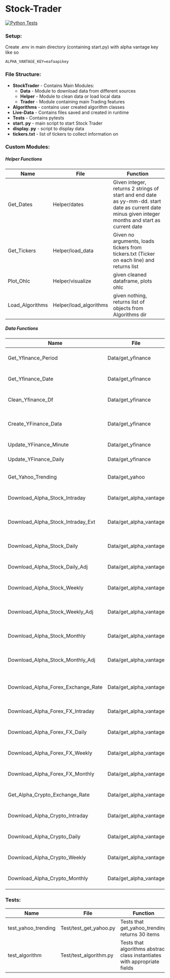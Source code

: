 # Stock-Trader
[![Python Tests](https://github.com/HarryLudemann/Stock-Trader/actions/workflows/python-package.yml/badge.svg)](https://github.com/HarryLudemann/Stock-Trader/actions/workflows/python-package.yml)

### Setup:
Create .env in main directory (containing start.py) with alpha vantage key like so
```
ALPHA_VANTAGE_KEY=eafaapikey
```

### File Structure:
* **StockTrader** - Contains Main Modules:
    * **Data** - Module to download data from different sources    
    * **Helper** - Module to clean data or load local data     
    * **Trader** - Module containing main Trading features 
* **Algorithms** - contains user created algorithm classes
* **Live-Data** - Contains files saved and created in runtime   
* **Tests** - Contains pytests
* **start. py** - main script to start Stock Trader   
* **display. py** - script to display data
* **tickers.txt** - list of tickers to collect information on     

### Custom Modules:
##### Helper Functions
<table>
    <thead>
        <tr>
            <th>Name</th>
            <th>File</th>
            <th>Function</th>
        </tr>
    </thead>
    <tbody>
        <tr>
            <td>Get_Dates</td>
            <td>Helper/dates</td>
            <td>Given integer, returns 2 strings of start and end date as yy-mm-dd. start date as current date minus given integer months and start as current date</td>
        </tr>
        <tr>
            <td>Get_Tickers</td>
            <td>Helper/load_data</td>
            <td>Given no arguments, loads tickers from tickers.txt (Ticker on each line) and returns list</td>
        </tr>
        <tr>
            <td>Plot_Ohlc</td>
            <td>Helper/visualize</td>
            <td>given cleaned dataframe, plots ohlc</td>
        </tr>
        <tr>
            <td>Load_Algorithms</td>
            <td>Helper/load_algorithms</td>
            <td>given nothing, returns list of objects from Algorithms dir</td>
        </tr>
    </tbody>
</table>

##### Data Functions
<table>
    <thead>
        <tr>
            <th>Name</th>
            <th>File</th>
            <th>Function</th>
        </tr>
    </thead>
    <tbody>
        <tr>
            <td>Get_Yfinance_Period</td>
            <td>Data/get_yfinance</td>
            <td>Given interval (eg 1d), ticker, start date and end date gets stock data OHLC and volume from yfinance</td>
        </tr>
        <tr>
            <td>Get_Yfinance_Date</td>
            <td>Data/get_yfinance</td>
            <td>Given interval (eg 1m), ticker and period (eg 7d) gets stock data OHLC and volume from yfinance</td>
        </tr>
        <tr>
            <td>Clean_Yfinance_Df</td>
            <td>Data/get_yfinance</td>
            <td>Given tickers and dataframe from a yfinance array and returns list of cleaned dataframes</td>
        </tr>
        <tr>
            <td>Create_YFinance_Data</td>
            <td>Data/get_yfinance</td>
            <td>Given tickers, start date and end date gets daily and minute(Set to 7 days) data from yfinance to Live-Data</td>
        </tr>
        <tr>
            <td>Update_YFinance_Minute</td>
            <td>Data/get_yfinance</td>
            <td>Given tickers, Gets minute data and adds to existing minute data</td>
        </tr>
        <tr>
            <td>Update_YFinance_Daily</td>
            <td>Data/get_yfinance</td>
            <td>Given tickers, Gets daily data and adds to existing daily data</td>
        </tr>
        <tr>
            <td>Get_Yahoo_Trending</td>
            <td>Data/get_yahoo</td>
            <td>No args, scrapes trending stocks and information returns list of stock dictionary's</td>
        </tr>
        <tr>
            <td>Download_Alpha_Stock_Intraday</td>
            <td>Data/get_alpha_vantage</td>
            <td>Given Stock Ticker saves data to Live_data using alpha vantages TIME_SERIES_INTRADAY api</td>
        </tr>
        <tr>
            <td>Download_Alpha_Stock_Intraday_Ext</td>
            <td>Data/get_alpha_vantage</td>
            <td>Given Stock Ticker saves  data to Live_data using alpha vantages TIME_SERIES_INTRADAY_EXTENDED api</td>
        </tr>
        <tr>
            <td>Download_Alpha_Stock_Daily</td>
            <td>Data/get_alpha_vantage</td>
            <td>Given Stock Ticker saves  data to Live_data using alpha vantages TIME_SERIES_DAILY api</td>
        </tr>
        <tr>
            <td>Download_Alpha_Stock_Daily_Adj</td>
            <td>Data/get_alpha_vantage</td>
            <td>Given Stock Ticker saves  data to Live_data using alpha vantages TIME_SERIES_DAILY_ADJUSTED api</td>
        </tr>
        <tr>
            <td>Download_Alpha_Stock_Weekly</td>
            <td>Data/get_alpha_vantage</td>
            <td>Given Stock Ticker saves  data to Live_data using alpha vantages TIME_SERIES_WEEKLY api</td>
        </tr>
        <tr>
            <td>Download_Alpha_Stock_Weekly_Adj</td>
            <td>Data/get_alpha_vantage</td>
            <td>Given Stock Ticker saves  data to Live_data using alpha vantages TIME_SERIES_WEEKLY_ADJUSTED api</td>
        </tr>
        <tr>
            <td>Download_Alpha_Stock_Monthly</td>
            <td>Data/get_alpha_vantage</td>
            <td>Given Stock Ticker saves  data to Live_data using alpha vantages TIME_SERIES_MONTHLY api</td>
        </tr>
        <tr>
            <td>Download_Alpha_Stock_Monthly_Adj</td>
            <td>Data/get_alpha_vantage</td>
            <td>Given Stock Ticker saves  data to Live_data using alpha vantages TIME_SERIES_MONTHLY_ADJUSTED api</td>
        </tr>
        <tr>
            <td>Download_Alpha_Forex_Exchange_Rate</td>
            <td>Data/get_alpha_vantage</td>
            <td>Given from and to currency saves  data to Live_data using alpha vantages CURRENCY_EXCHANGE_RATE api</td>
        </tr>
        <tr>
            <td>Download_Alpha_Forex_FX_Intraday</td>
            <td>Data/get_alpha_vantage</td>
            <td>Given from, to currency and interval saves  data to Live_data using alpha vantages FX_INTRADAY api</td>
        </tr>
        <tr>
            <td>Download_Alpha_Forex_FX_Daily</td>
            <td>Data/get_alpha_vantage</td>
            <td>Given from and to symbol saves  data to Live_data using alpha vantages FX_DAILY api</td>
        </tr>
        <tr>
            <td>Download_Alpha_Forex_FX_Weekly</td>
            <td>Data/get_alpha_vantage</td>
            <td>Given from and to symbol saves  data to Live_data using alpha vantages FX_WEEKLY api</td>
        </tr>
        <tr>
            <td>Download_Alpha_Forex_FX_Monthly</td>
            <td>Data/get_alpha_vantage</td>
            <td>Given from and to symbol saves  data to Live_data using alpha vantages FX_MONTHLY api</td>
        </tr>
        <tr>
            <td>Get_Alpha_Crypto_Exchange_Rate</td>
            <td>Data/get_alpha_vantage</td>
            <td>Given symbol and market returns 3 strings from alpha vantages CURRENCY_EXCHANGE_RATE api</td>
        </tr>
        <tr>
            <td>Download_Alpha_Crypto_Intraday</td>
            <td>Data/get_alpha_vantage</td>
            <td>Given symbol market and interval saves  data to Live_data using alpha vantages CRYPTO_INTRADAY api</td>
        </tr>
        <tr>
            <td>Download_Alpha_Crypto_Daily</td>
            <td>Data/get_alpha_vantage</td>
            <td>Given symbol and market saves  data to Live_data using alpha vantages DIGITAL_CURRENCY_DAILY api</td>
        </tr>
        <tr>
            <td>Download_Alpha_Crypto_Weekly</td>
            <td>Data/get_alpha_vantage</td>
            <td>Given symbol and market saves  data to Live_data using alpha vantages DIGITAL_CURRENCY_WEEKLY api</td>
        </tr>
        <tr>
            <td>Download_Alpha_Crypto_Monthly</td>
            <td>Data/get_alpha_vantage</td>
            <td>Given symbol and market  saves  data to Live_data using alpha vantages DIGITAL_CURRENCY_MONTHLY api</td>
        </tr>
    </tbody>
</table>


     
    
### Tests:
<table>
    <thead>
        <tr>
            <th>Name</th>
            <th>File</th>
            <th>Function</th>
        </tr>
    </thead>
    <tbody>
        <tr>
            <td>test_yahoo_trending</td>
            <td>Test/test_get_yahoo.py</td>
            <td>Tests that get_yahoo_trending returns 30 items</td>
        </tr>
        <tr>
            <td>test_algorithm</td>
            <td>Test/test_algorithm.py</td>
            <td>Tests that algorithms abstract class instantiates with appropriate fields</td>
        </tr>
    </tbody>
</table>